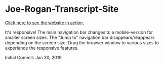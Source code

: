 # Joe-Rogan-Transcript-Site

<a href="https://steph-bot.github.io/Joe-Rogan-Transcript-Site/" target="_blank">Click here to see the website in action.</a>

It's responsive! The main navigation bar changes to a mobile-version for smaller screen sizes. The "Jump to" navigation bar disappears/reappears depending on the screen size. Drag the browser window to various sizes to experience the responsive features.

Initial Commit: Jan 30, 2019

